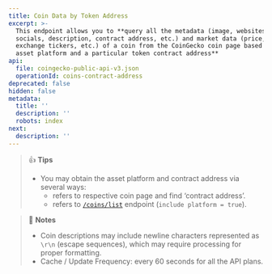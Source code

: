 ```yaml
---
title: Coin Data by Token Address
excerpt: >-
  This endpoint allows you to **query all the metadata (image, websites,
  socials, description, contract address, etc.) and market data (price, ATH,
  exchange tickers, etc.) of a coin from the CoinGecko coin page based on an
  asset platform and a particular token contract address**
api:
  file: coingecko-public-api-v3.json
  operationId: coins-contract-address
deprecated: false
hidden: false
metadata:
  title: ''
  description: ''
  robots: index
next:
  description: ''
---
```

> 👍 **Tips**
>
> * You may obtain the asset platform and contract address via several ways:
>   * refers to respective coin page and find ‘contract address’.
>   * refers to [`/coins/list`](/reference/coins-list) endpoint (`include platform = true`).

> 📘 **Notes**
>
> * Coin descriptions may include newline characters represented as `\r\n` (escape sequences), which may require processing for proper formatting.
> * Cache / Update Frequency: every 60 seconds for all the API plans.
